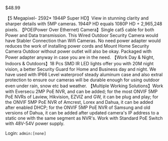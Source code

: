 $48.99

【5 Megapixel- 2592* 1944P Super HD】View in stunning clarity and sharper details with 5MP cameras. 1944P HD equals 1080P HD + 2,965,248 pixels.
【POE(Power Over Ethernet) Camera】Single cat5 cable for both Power and Data transmission. This Wired Outdoor Security Camera would have Stabler Connection than Wifi Cameras. No need power adapter would reduces the work of installing power cords and Mount Home Security Camera Outdoor without power outlet will also be okay. Packaged with Power adapter anyway in case you are in the need.
【Work Day & Night, Indoors & Outdoors】18 Pcs SMD IR LED lights offer you with 20M night vision, a better Security Guard for Home and Business day and night. We have used with IP66 Level waterproof steady aluminum case and also extral protection to ensure our cameras will be durable enough for using outdoor even under rain, snow etc bad weather.
【Multiple Working Solutions】Work with Eversecu 2MP PoE NVR, and can be added; for the most ONVIF 5MP PoE NVRs of Laview, Hikvision, EZVIZ and GW, it can be plug and play; for the ONVIF 5MP PoE NVR of Amcrest, Lorex and Dahua, it can be added after enabled DHCP; for the ONVIF 5MP PoE NVR of Samsung and old versions of Dahua, it can be added after updated camera's IP address to a static one with the same segment as NVR's. Work with Standard PoE Switch with 48V-54V power supply. 

Login: ```admin:[none]```
